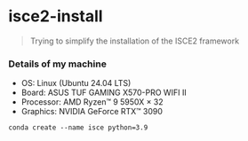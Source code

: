 # isce2-install
> Trying to simplify the installation of the ISCE2 framework

### Details of my machine
- OS: Linux (Ubuntu 24.04 LTS)
- Board: ASUS TUF GAMING X570-PRO WIFI II
- Processor: AMD Ryzen™ 9 5950X × 32
- Graphics: NVIDIA GeForce RTX™ 3090

`conda create --name isce python=3.9`
